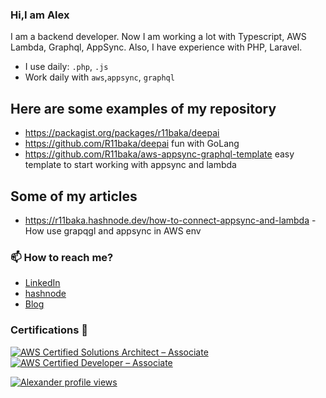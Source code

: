 ### Hi,I am Alex

<!--
**R11baka/R11baka** is a ✨ _special_ ✨ repository because its `README.md` (this file) appears on your GitHub profile.

Here are some ideas to get you started:
-->
I am a backend developer. Now I am working a lot with Typescript, AWS Lambda, Graphql, AppSync.
Also, I have experience with PHP, Laravel.
- I use daily: `.php`, `.js`
- Work daily with `aws`,`appsync`, `graphql`

## Here are some examples of my repository

- https://packagist.org/packages/r11baka/deepai
- https://github.com/R11baka/deepai fun with GoLang
- https://github.com/R11baka/aws-appsync-graphql-template easy template to start working with appsync and lambda
  
## Some of my articles
- https://r11baka.hashnode.dev/how-to-connect-appsync-and-lambda - How use grapqgl and appsync in AWS env


### 📫 How to reach me?
- [LinkedIn](https://www.linkedin.com/in/alexander-voloshenko/)
- [hashnode](https://r11baka.hashnode.dev/)
- [Blog](https://r11baka.github.io/)


### Certifications 📜
 [![AWS Certified Solutions Architect – Associate](https://images.credly.com/size/70x70/images/0e284c3f-5164-4b21-8660-0d84737941bc/image.png)](https://www.credly.com/badges/6d6ddae0-1774-4d76-97d6-99f91097331f)
 [![AWS Certified Developer – Associate](https://images.credly.com/size/70x70/images/b9feab85-1a43-4f6c-99a5-631b88d5461b/image.png)](https://www.credly.com/badges/e0799944-ca21-4bfe-ba25-f66bde11f7be)


 [![Alexander profile views](https://u8views.com/api/v1/github/profiles/614113/views/day-week-month-total-count.svg)](https://u8views.com/github/R11baka)
